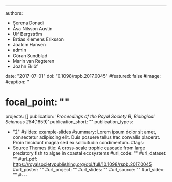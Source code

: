 ---

authors:
- Serena Donadi 
- Åsa Nilsson Austin
- Ulf Bergström
- Brtias Klemens Eriksson
- Joakim Hansen
- admin
- Göran Sundblad
- Marin van Regteren
- Joahn Eklöf


date: "2017-07-01"
doi: "0.1098/rspb.2017.0045"
#featured: false
#image:
  #caption: ''
 # focal_point: ""
projects: []
publication: '*Proceedings of the Royal Society B, Biological Sciences 284*(1859)'
publication_short: ""
publication_types:
- "2"
#slides: example-slides
#summary: Lorem ipsum dolor sit amet, consectetur adipiscing elit. Duis posuere tellus
  #ac convallis placerat. Proin tincidunt magna sed ex sollicitudin condimentum.
#tags:
- Source Themes
title: A cross-scale trophic cascade from large predatory fish to algae in coastal ecosystems
#url_code: ""
#url_dataset: ""
#url_pdf: https://royalsocietypublishing.org/doi/full/10.1098/rspb.2017.0045
#url_poster: ""
#url_project: ""
#url_slides: ""
#url_source: ""
#url_video: ""
#---

